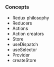 ### Concepts

- Redux philosophy
- Reducers
- Actions
- Action creators
- Store
- useDispatch
- useSelector
- Provider
- createStore
